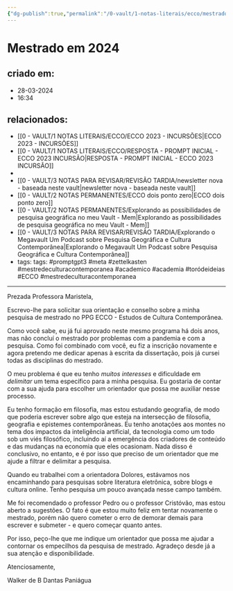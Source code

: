 ```yaml
---
{"dg-publish":true,"permalink":"/0-vault/1-notas-literais/ecco/mestrado-em-2024/","tags":["promptgpt3","meta","zettelkasten","mestredeculturacontemporanea","academico","academia","toródeideias","ECCO"],"dgHomeLink":true,"dgShowLocalGraph":true,"dgShowFileTree":true,"dgEnableSearch":true,"noteIcon":""}
---
```


# Mestrado em 2024

## criado em: 
- 28-03-2024
- 16:34
## relacionados:
- [[0 - VAULT/1 NOTAS LITERAIS/ECCO/ECCO 2023 - INCURSÕES\|ECCO 2023 - INCURSÕES]]
- [[0 - VAULT/1 NOTAS LITERAIS/ECCO/RESPOSTA - PROMPT INICIAL - ECCO 2023 INCURSÃO\|RESPOSTA - PROMPT INICIAL - ECCO 2023 INCURSÃO]]
- 
- [[0 - VAULT/3 NOTAS PARA REVISAR/REVISÃO TARDIA/newsletter nova - baseada neste vault\|newsletter nova - baseada neste vault]]
- [[0 - VAULT/2 NOTAS PERMANENTES/ECCO dois ponto zero\|ECCO dois ponto zero]]
- [[0 - VAULT/2 NOTAS PERMANENTES/Explorando as possibilidades de pesquisa geográfica no meu Vault - Mem\|Explorando as possibilidades de pesquisa geográfica no meu Vault - Mem]]
- [[0 - VAULT/3 NOTAS PARA REVISAR/REVISÃO TARDIA/Explorando o Megavault Um Podcast sobre Pesquisa Geográfica e Cultura Contemporânea\|Explorando o Megavault Um Podcast sobre Pesquisa Geográfica e Cultura Contemporânea]]
- tags: tags: #promptgpt3 #meta #zettelkasten #mestredeculturacontemporanea #academico #academia #toródeideias #ECCO #mestredeculturacontemporanea 
---
Prezada Professora Maristela,

Escrevo-lhe para solicitar sua orientação e conselho sobre a minha pesquisa de mestrado no PPG ECCO - Estudos de Cultura Contemporânea.

Como você sabe, eu já fui aprovado neste mesmo programa há dois anos, mas não concluí o mestrado por problemas com a pandemia e com a pesquisa. Como foi combinado com você, eu fiz a inscrição novamente e agora pretendo me dedicar apenas à escrita da dissertação, pois já cursei todas as disciplinas do mestrado.

O meu problema é que eu tenho *muitos interesses* e dificuldade em *delimitar* um tema específico para a minha pesquisa. Eu gostaria de contar com a sua ajuda para escolher um orientador que possa me auxiliar nesse processo.

Eu tenho formação em filosofia, mas estou estudando geografia, de modo que poderia escrever sobre algo que esteja na intersecção de filosofia, geografia e epistemes contemporâneas. Eu tenho anotações aos montes no tema dos impactos da inteligência artificial, da tecnologia como um todo sob um viés filosófico, incluindo aí a emergência dos criadores de conteúdo e das mudanças na economia que eles ocasionam. Nada disso é conclusivo, no entanto, e é por isso que preciso de um orientador que me ajude a filtrar e delimitar a pesquisa.

Quando eu trabalhei com a orientadora Dolores, estávamos nos encaminhando para pesquisas sobre literatura eletrônica, sobre blogs e cultura online. Tenho pesquisa um pouco avançada nesse campo também.

Me foi recomendado o professor Pedro ou o professor Cristóvão, mas estou aberto a sugestões. O fato é que estou muito feliz em tentar novamente o mestrado, porém não quero cometer o erro de demorar demais para escrever e submeter - e quero começar quanto antes.

Por isso, peço-lhe que me indique um orientador que possa me ajudar a contornar os empecilhos da pesquisa de mestrado. Agradeço desde já a sua atenção e disponibilidade.

Atenciosamente,

Walker de B Dantas Paniágua